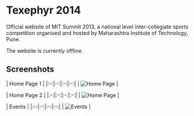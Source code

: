 Texephyr 2014
=======================

Official website of MIT Summit 2013, a national level inter-collegiate sports competition organised and hosted by Maharashtra Institute of Technology, Pune.

The website is  currently offline.

Screenshots
-----------

| Home Page 1 | 
|:-:|:-:|:-:|:-:|
| ![Home Page][1] |


| Home Page 2 | 
|:-:|:-:|:-:|:-:|
| ![Home Page][2] |


| Events | 
|:-:|:-:|:-:|:-:|
| ![Events][3] |

[1]: http://i.imgur.com/yv0JAaQ.png
[2]: http://i.imgur.com/JLh0kFL.png
[3]: http://i.imgur.com/YiJ6tQl.png
